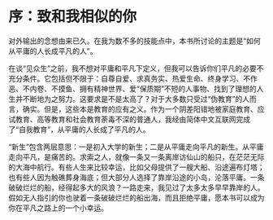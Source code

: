 # 序：致和我相似的你

对外输出的念想由来已久。在我为数不多的技能点中，本书所讨论的主题是“如何从平庸的人长成平凡的人”。

在谈“见众生”之前，我不想对平庸和平凡下定义，但我可以告诉你们平凡的必要不充分条件。它包括但不限于：自尊自爱、求真务实、热爱生命、终身学习、不作恶、不内卷、不摸鱼、拥有精神世界、爱“保质期”不短的人事物、找到了理想的人生并不断地为之努力。这要求是不是太高了？对于大多数只受过“伪教育”的人而言，确实。但是，这些本是教育的应有之义。作为一个阴差阳错地被家庭教育、应试教育、高等教育和社会教育荼毒不深的普通人，我经由简体中文互联网完成了“自我教育”，从平庸的人长成了平凡的人。

“新生”包含两层意思：一是初入大学的新生；二是从平庸走向平凡的新生。从平庸走向平凡，是痛苦的。求索之人，就像一条又一条离岸访仙山的船只，在茫茫无际的大海中航行。有些人生来比较幸运，比如父母提供了一艘大船、沿途遍布灯塔；也有些人因为触礁葬身海底；但大部分人选择了靠岸沿途的小岛，沦落平庸。一条破破烂烂的船，经得起多大的风浪？一路走来，我见过了太多太多早早靠岸的人。假如无人指引的你也驶着一条破破烂烂的船出海，而且拒绝平庸，愿本书可以成为你在平凡之路上的一个小幸运。
